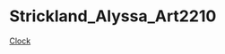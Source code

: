 # Strickland_Alyssa_Art2210

[Clock](https://alyssastrickland.github.io/Strickland_Alyssa_Art2210/Clock_Exercise/Clock.html)
